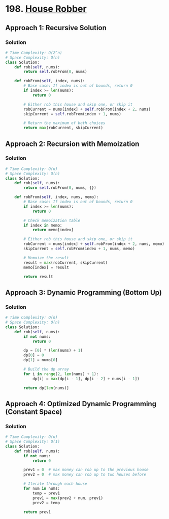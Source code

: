 # 198. [House Robber](https://leetcode.com/problems/house-robber/)

## Approach 1: Recursive Solution

### Solution
```python
# Time Complexity: O(2^n)
# Space Complexity: O(n)
class Solution:
    def rob(self, nums):
        return self.robFrom(0, nums)

    def robFrom(self, index, nums):
        # Base case: If index is out of bounds, return 0
        if index >= len(nums):
            return 0

        # Either rob this house and skip one, or skip it
        robCurrent = nums[index] + self.robFrom(index + 2, nums)
        skipCurrent = self.robFrom(index + 1, nums)

        # Return the maximum of both choices
        return max(robCurrent, skipCurrent)
```

## Approach 2: Recursion with Memoization

### Solution
```python
# Time Complexity: O(n)
# Space Complexity: O(n)
class Solution:
    def rob(self, nums):
        return self.robFrom(0, nums, {})

    def robFrom(self, index, nums, memo):
        # Base case: If index is out of bounds, return 0
        if index >= len(nums):
            return 0

        # Check memoization table
        if index in memo:
            return memo[index]

        # Either rob this house and skip one, or skip it
        robCurrent = nums[index] + self.robFrom(index + 2, nums, memo)
        skipCurrent = self.robFrom(index + 1, nums, memo)

        # Memoize the result
        result = max(robCurrent, skipCurrent)
        memo[index] = result

        return result
```

## Approach 3: Dynamic Programming (Bottom Up)

### Solution
```python
# Time Complexity: O(n)
# Space Complexity: O(n)
class Solution:
    def rob(self, nums):
        if not nums:
            return 0

        dp = [0] * (len(nums) + 1)
        dp[0] = 0
        dp[1] = nums[0]

        # Build the dp array
        for i in range(2, len(nums) + 1):
            dp[i] = max(dp[i - 1], dp[i - 2] + nums[i - 1])

        return dp[len(nums)]
```

## Approach 4: Optimized Dynamic Programming (Constant Space)

### Solution
```python
# Time Complexity: O(n)
# Space Complexity: O(1)
class Solution:
    def rob(self, nums):
        if not nums:
            return 0

        prev1 = 0  # max money can rob up to the previous house
        prev2 = 0  # max money can rob up to two houses before

        # Iterate through each house
        for num in nums:
            temp = prev1
            prev1 = max(prev2 + num, prev1)
            prev2 = temp

        return prev1
```

